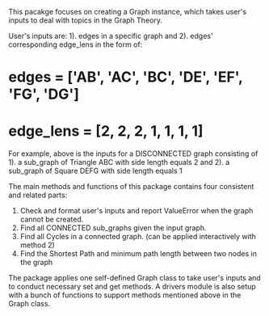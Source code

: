 This pacakge focuses on creating a Graph instance, which takes user's inputs to deal with topics in the Graph Theory.

User's inputs are: 
  1). edges in a specific graph and 
  2). edges' corresponding edge_lens in the form of: 
  
  # edges = ['AB', 'AC', 'BC', 'DE', 'EF', 'FG', 'DG']
  # edge_lens = [2, 2, 2, 1, 1, 1, 1]
For example, above is the inputs for a DISCONNECTED graph consisting of 
  1). a sub_graph of Triangle ABC with side length equals 2 and 
  2). a sub_graph of Square DEFG with side length equals 1
  
The main methods and functions of this package contains four consistent and related parts: 
  1) Check and format user's inputs and report ValueError when the graph cannot be created.
  2) Find all CONNECTED sub_graphs given the input graph.
  3) Find all Cycles in a connected graph. (can be applied interactively with method 2)
  4) Find the Shortest Path and minimum path length between two nodes in the graph

The package applies one self-defined Graph class to take user's inputs and to conduct necessary set and get methods.
A drivers module is also setup with a bunch of functions to support methods mentioned above in the Graph class.
